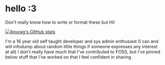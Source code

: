 # hello :3
Don't really know how to write or format these but Hi!

[![Anurag's GitHub stats](https://github-readme-stats.vercel.app/api?username=blankochan&theme=radical)](https://github.com/anuraghazra/github-readme-stats)

I'm a 16 year old self taught developer and sys admin enthusiast (I can and will infodump about random little things if someone expresses any interest at all)
I don't really have much that I've contributed to FOSS, but I've pinned below stuff that I've worked on that I feel confident in sharing

